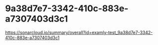 # 9a38d7e7-3342-410c-883e-a7307403d3c1
https://sonarcloud.io/summary/overall?id=examly-test_9a38d7e7-3342-410c-883e-a7307403d3c1
